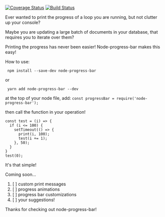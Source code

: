 [![Coverage Status](https://coveralls.io/repos/github/davidcsally/node-progress-bar/badge.svg?branch=master)](https://coveralls.io/github/davidcsally/node-progress-bar?branch=master)
[![Build Status](https://travis-ci.org/davidcsally/node-progress-bar.svg?branch=master)](https://travis-ci.org/davidcsally/node-progress-bar)

Ever wanted to print the progress of a loop you are running, but not clutter up your console?

Maybe you are updating a large batch of documents in your database, that requires you to iterate over them?

Printing the progress has never been easier! Node-progress-bar makes this easy!

How to use:

```
 npm install --save-dev node-progress-bar 
```
or 
```
 yarn add node-progress-bar --dev 
```

at the top of your node file, add:
``` const progressBar = require('node-progress-bar'); ```

then call the function in your operation!

```
const test = (i) => {
  if (i <= 100) {
    setTimeout(() => {
      print(i, 100);
      test(i += 1);
    }, 50);
  }
}
test(0);
```

It's that simple!

Coming soon... 
  1. [ ] custom print messages
  2. [ ] progress animations
  3. [ ] progress bar customizations
  4. [ ] your suggestions!

Thanks for checking out node-progress-bar!

